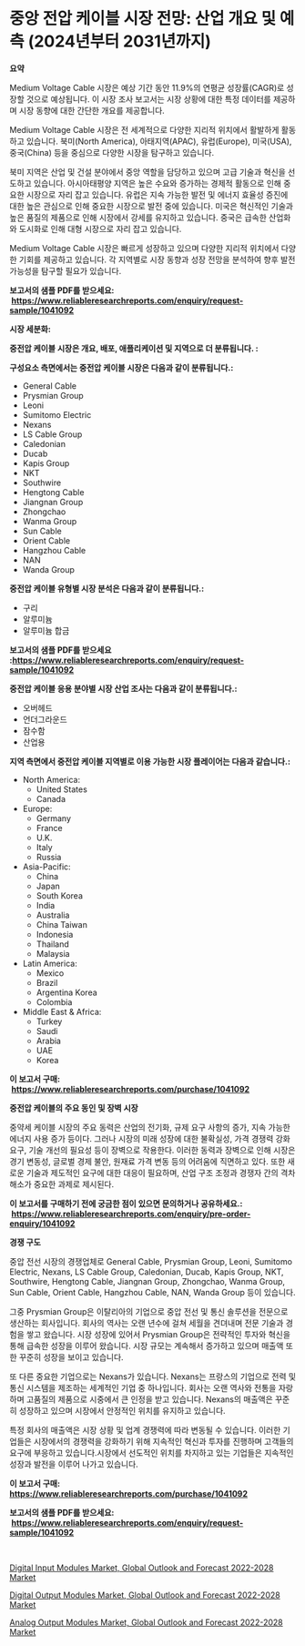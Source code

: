 <p><h1>중앙 전압 케이블 시장 전망: 산업 개요 및 예측 (2024년부터 2031년까지)</h1></p><p><strong>요약</strong></p>
<p><p>Medium Voltage Cable 시장은 예상 기간 동안 11.9%의 연평균 성장률(CAGR)로 성장할 것으로 예상됩니다. 이 시장 조사 보고서는 시장 상황에 대한 특정 데이터를 제공하며 시장 동향에 대한 간단한 개요를 제공합니다.</p><p>Medium Voltage Cable 시장은 전 세계적으로 다양한 지리적 위치에서 활발하게 활동하고 있습니다. 북미(North America), 아태지역(APAC), 유럽(Europe), 미국(USA), 중국(China) 등을 중심으로 다양한 시장을 탐구하고 있습니다.</p><p>북미 지역은 산업 및 건설 분야에서 중앙 역할을 담당하고 있으며 고급 기술과 혁신을 선도하고 있습니다. 아시아태평양 지역은 높은 수요와 증가하는 경제적 활동으로 인해 중요한 시장으로 자리 잡고 있습니다. 유럽은 지속 가능한 발전 및 에너지 효율성 증진에 대한 높은 관심으로 인해 중요한 시장으로 발전 중에 있습니다. 미국은 혁신적인 기술과 높은 품질의 제품으로 인해 시장에서 강세를 유지하고 있습니다. 중국은 급속한 산업화와 도시화로 인해 대형 시장으로 자리 잡고 있습니다.</p><p>Medium Voltage Cable 시장은 빠르게 성장하고 있으며 다양한 지리적 위치에서 다양한 기회를 제공하고 있습니다. 각 지역별로 시장 동향과 성장 전망을 분석하여 향후 발전 가능성을 탐구할 필요가 있습니다.</p></p>
<p><strong>보고서의 샘플 PDF를 받으세요: &nbsp;<a href="https://www.reliableresearchreports.com/enquiry/request-sample/1041092">https://www.reliableresearchreports.com/enquiry/request-sample/1041092</a></strong></p>
<p><strong>시장 세분화:</strong></p>
<p><strong> 중전압 케이블 시장은 개요, 배포, 애플리케이션 및 지역으로 더 분류됩니다. :</strong></p>
<p><strong>구성요소 측면에서는 중전압 케이블 시장은 다음과 같이 분류됩니다.:</strong></p>
<p><ul><li>General Cable</li><li>Prysmian Group</li><li>Leoni</li><li>Sumitomo Electric</li><li>Nexans</li><li>LS Cable Group</li><li>Caledonian</li><li>Ducab</li><li>Kapis Group</li><li>NKT</li><li>Southwire</li><li>Hengtong Cable</li><li>Jiangnan Group</li><li>Zhongchao</li><li>Wanma Group</li><li>Sun Cable</li><li>Orient Cable</li><li>Hangzhou Cable</li><li>NAN</li><li>Wanda Group</li></ul></p>
<p><strong> 중전압 케이블 유형별 시장 분석은 다음과 같이 분류됩니다.:</strong></p>
<p><ul><li>구리</li><li>알루미늄</li><li>알루미늄 합금</li></ul></p>
<p><strong>보고서의 샘플 PDF를 받으세요 :<a href="https://www.reliableresearchreports.com/enquiry/request-sample/1041092">https://www.reliableresearchreports.com/enquiry/request-sample/1041092</a></strong></p>
<p><strong> 중전압 케이블 응용 분야별 시장 산업 조사는 다음과 같이 분류됩니다.:</strong></p>
<p><ul><li>오버헤드</li><li>언더그라운드</li><li>잠수함</li><li>산업용</li></ul></p>
<p><strong>지역 측면에서 중전압 케이블 지역별로 이용 가능한 시장 플레이어는 다음과 같습니다.:</strong></p>
<p><ul>
    <li>
        North America:
        <ul>
            <li>United States</li>
            <li>Canada</li>
        </ul>
    </li>
    <li>
        Europe:
        <ul>
            <li>Germany</li>
            <li>France</li>
            <li>U.K.</li>
            <li>Italy</li>
            <li>Russia</li>
        </ul>
    </li>
    <li>
        Asia-Pacific:
        <ul>
            <li>China</li>
            <li>Japan</li>
            <li>South Korea</li>
            <li>India</li>
            <li>Australia</li>
            <li>China Taiwan</li>
            <li>Indonesia</li>
            <li>Thailand</li>
            <li>Malaysia</li>
        </ul>
    </li>
    <li>
        Latin America:
        <ul>
            <li>Mexico</li>
            <li>Brazil</li>
            <li>Argentina Korea</li>
            <li>Colombia</li>
        </ul>
    </li>
    <li>
        Middle East & Africa:
        <ul>
            <li>Turkey</li>
            <li>Saudi</li>
            <li>Arabia</li>
            <li>UAE</li>
            <li>Korea</li>
        </ul>
    </li>
    </ul></p>
<p><strong>이 보고서 구매: &nbsp;<a href="https://www.reliableresearchreports.com/purchase/1041092">https://www.reliableresearchreports.com/purchase/1041092</a></strong></p>
<p><strong>중전압 케이블의 주요 동인 및 장벽 시장</strong></p>
<p><p>중약세 케이블 시장의 주요 동력은 산업의 전기화, 규제 요구 사항의 증가, 지속 가능한 에너지 사용 증가 등이다. 그러나 시장의 미래 성장에 대한 불확실성, 가격 경쟁력 강화 요구, 기술 개선의 필요성 등이 장벽으로 작용한다. 이러한 동력과 장벽으로 인해 시장은 경기 변동성, 글로벌 경제 불안, 원재료 가격 변동 등의 어려움에 직면하고 있다. 또한 새로운 기술과 제도적인 요구에 대한 대응이 필요하며, 산업 구조 조정과 경쟁자 간의 격차 해소가 중요한 과제로 제시된다.</p></p>
<p><strong>이 보고서를 구매하기 전에 궁금한 점이 있으면 문의하거나 공유하세요.: &nbsp;<a href="https://www.reliableresearchreports.com/enquiry/pre-order-enquiry/1041092">https://www.reliableresearchreports.com/enquiry/pre-order-enquiry/1041092</a></strong></p>
<p><strong>경쟁 구도</strong></p>
<p><p>중압 전선 시장의 경쟁업체로 General Cable, Prysmian Group, Leoni, Sumitomo Electric, Nexans, LS Cable Group, Caledonian, Ducab, Kapis Group, NKT, Southwire, Hengtong Cable, Jiangnan Group, Zhongchao, Wanma Group, Sun Cable, Orient Cable, Hangzhou Cable, NAN, Wanda Group 등이 있습니다. </p><p>그중 Prysmian Group은 이탈리아의 기업으로 중압 전선 및 통신 솔루션을 전문으로 생산하는 회사입니다. 회사의 역사는 오랜 년수에 걸쳐 세월을 견뎌내며 전문 기술과 경험을 쌓고 왔습니다. 시장 성장에 있어서 Prysmian Group은 전략적인 투자와 혁신을 통해 급속한 성장을 이루어 왔습니다. 시장 규모는 계속해서 증가하고 있으며 매출액 또한 꾸준히 성장을 보이고 있습니다. </p><p>또 다른 중요한 기업으로는 Nexans가 있습니다. Nexans는 프랑스의 기업으로 전력 및 통신 시스템을 제조하는 세계적인 기업 중 하나입니다. 회사는 오랜 역사와 전통을 자랑하며 고품질의 제품으로 시중에서 큰 인정을 받고 있습니다. Nexans의 매출액은 꾸준히 성장하고 있으며 시장에서 안정적인 위치를 유지하고 있습니다.</p><p>특정 회사의 매출액은 시장 상황 및 업계 경쟁력에 따라 변동될 수 있습니다. 이러한 기업들은 시장에서의 경쟁력을 강화하기 위해 지속적인 혁신과 투자를 진행하며 고객들의 요구에 부응하고 있습니다.시장에서 선도적인 위치를 차지하고 있는 기업들은 지속적인 성장과 발전을 이루어 나가고 있습니다.</p></p>
<p><strong>이 보고서 구매: &nbsp; <a href="https://www.reliableresearchreports.com/purchase/1041092">https://www.reliableresearchreports.com/purchase/1041092</a></strong></p>
<p><strong>보고서의 샘플 PDF를 받으세요: &nbsp;<a href="https://www.reliableresearchreports.com/enquiry/request-sample/1041092">https://www.reliableresearchreports.com/enquiry/request-sample/1041092</a></strong><strong></strong></p>
<p>&nbsp;</p>
<p><p><a href="https://view.publitas.com/reportprime-1/digital-input-modules-market-global-outlook-and-forecast-2022-2028-market-size-and-growth-market-segmentation-regional-and-country-breakdowns-and-market-trends-for-period-from-2023-2030/">Digital Input Modules Market, Global Outlook and Forecast 2022-2028 Market</a></p><p><a href="https://view.publitas.com/reportprime-1/digital-output-modules-market-global-outlook-and-forecast-2022-2028-market-challenges-opportunities-and-growth-drivers-and-major-market-players-forecasted-for-period-from-2023-2030/">Digital Output Modules Market, Global Outlook and Forecast 2022-2028 Market</a></p><p><a href="https://view.publitas.com/reportprime-1/analog-output-modules-market-global-outlook-and-forecast-2022-2028-market-provides-a-comprehensive-analysis-including-a-macro-overview-of-the-market-as-well-as-micro-details-such-as-market-size-and-competitive-landscape/">Analog Output Modules Market, Global Outlook and Forecast 2022-2028 Market</a></p></p>